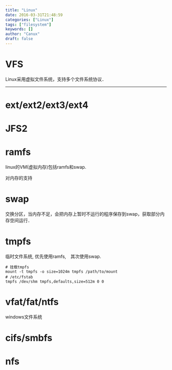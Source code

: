 ```yaml
---
title: "Linux"
date: 2016-03-31T21:48:59
categories: ["Linux"]
tags: ["filesystem"]
keywords: []
author: "Canux"
draft: false
---
```


# VFS

Linux采用虚拟文件系统，支持多个文件系统协议．

***

# ext/ext2/ext3/ext4

# JFS2

# ramfs

linux的VM(虚拟内存)包括ramfs和swap.

对内存的支持

# swap

交换分区，当内存不足，会把内存上暂时不运行的程序保存到swap，获取部分内存空间运行．

# tmpfs

临时文件系统, 优先使用ramfs,　其次使用swap.

    # 挂载tmpfs
    mount -t tmpfs -o size=1024m tmpfs /path/to/mount
    # /etc/fstab　
    tmpfs /dev/shm tmpfs,defaults,size=512m 0 0

# vfat/fat/ntfs

windows文件系统

# cifs/smbfs

# nfs


